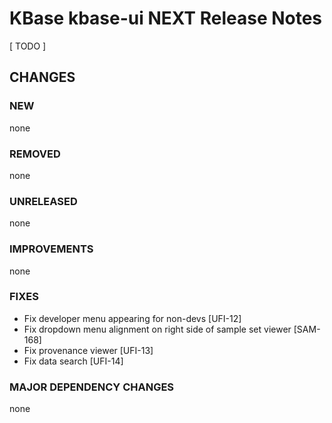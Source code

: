 # KBase kbase-ui NEXT Release Notes

[ TODO ]

## CHANGES

### NEW

none

### REMOVED

none

### UNRELEASED

none

### IMPROVEMENTS

none

### FIXES

- Fix developer menu appearing for non-devs [UFI-12]
- Fix dropdown menu alignment on right side of sample set viewer [SAM-168]
- Fix provenance viewer [UFI-13]
- Fix data search [UFI-14]

### MAJOR DEPENDENCY CHANGES

none
